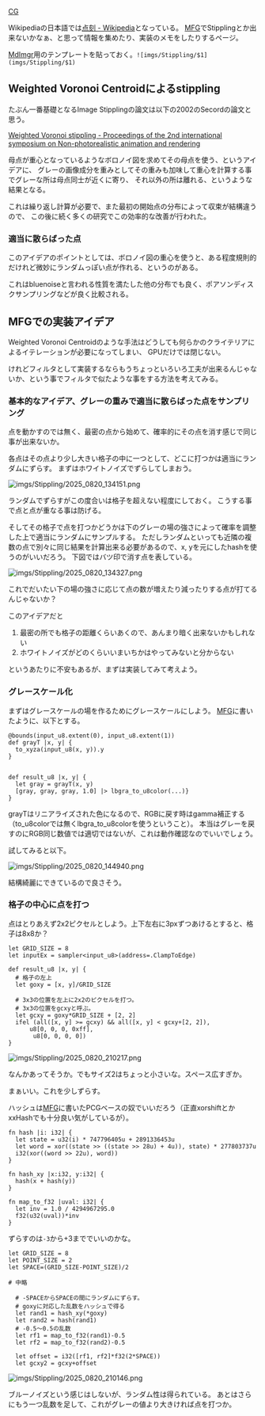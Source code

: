 [CG](CG)

Wikipediaの日本語では[点刻 - Wikipedia](https://ja.wikipedia.org/wiki/%E7%82%B9%E5%88%BB)となっている。
[MFG](MFG)でStipplingとか出来ないかなぁ、と思って情報を集めたり、実装のメモをしたりするページ。

[MdImgr](MdImgr)用のテンプレートを貼っておく。`![imgs/Stippling/$1](imgs/Stippling/$1)`

## Weighted Voronoi Centroidによるstippling

たぶん一番基礎となるImage Stipplingの論文は以下の2002のSecordの論文と思う。

[Weighted Voronoi stippling - Proceedings of the 2nd international symposium on Non-photorealistic animation and rendering](https://dl.acm.org/doi/abs/10.1145/508530.508537)

母点が重心となっているようなボロノイ図を求めてその母点を使う、というアイデアに、
グレーの画像成分を重みとしてその重みも加味して重心を計算する事でグレーな所は母点同士が近くに寄り、
それ以外の所は離れる、というような結果となる。

これは繰り返し計算が必要で、また最初の開始点の分布によって収束が結構違うので、
この後に続く多くの研究でこの効率的な改善が行われた。

### 適当に散らばった点

このアイデアのポイントとしては、ボロノイ図の重心を使うと、ある程度規則的だけれど微妙にランダムっぽい点が作れる、というのがある。

これはbluenoiseと言われる性質を満たした他の分布でも良く、ポアソンディスクサンプリングなどが良く比較される。

## MFGでの実装アイデア

Weighted Voronoi Centroidのような手法はどうしても何らかのクライテリアによるイテレーションが必要になってしまい、
GPUだけでは閉じない。

けれどフィルタとして実装するならもうちょっといろいろ工夫が出来るんじゃないか、という事でフィルタで似たような事をする方法を考えてみる。

### 基本的なアイデア、グレーの重みで適当に散らばった点をサンプリング

点を動かすのでは無く、最密の点から始めて、確率的にその点を消す感じで同じ事が出来ないか。

各点はその点より少し大きい格子の中に一つとして、どこに打つかは適当にランダムにずらす。
まずはホワイトノイズでずらしてしまおう。

![imgs/Stippling/2025_0820_134151.png](imgs/Stippling/2025_0820_134151.png)

ランダムでずらすがこの度合いは格子を超えない程度にしておく。
こうする事で点と点が重なる事は防げる。

そしてその格子で点を打つかどうかは下のグレーの場の強さによって確率を調整した上で適当にランダムにサンプルする。
ただしランダムといっても近隣の複数の点で別々に同じ結果を計算出来る必要があるので、x, yを元にしたhashを使うのがいいだろう。
下図ではバツ印で消す点を表している。

![imgs/Stippling/2025_0820_134327.png](imgs/Stippling/2025_0820_134327.png)

これでだいたい下の場の強さに応じて点の数が増えたり減ったりする点が打てるんじゃないか？

このアイデアだと

1. 最密の所でも格子の距離くらいあくので、あんまり暗く出来ないかもしれない
2. ホワイトノイズがどのくらいいまいちかはやってみないと分からない

というあたりに不安もあるが、まずは実装してみて考えよう。

### グレースケール化

まずはグレースケールの場を作るためにグレースケールにしよう。
[MFG](MFG)に書いたように、以下とする。

```
@bounds(input_u8.extent(0), input_u8.extent(1))
def grayT |x, y| {
  to_xyza(input_u8(x, y)).y
}


def result_u8 |x, y| {
  let gray = grayT(x, y)
  [gray, gray, gray, 1.0] |> lbgra_to_u8color(...)}
}
```

grayTはリニアライズされた色になるので、RGBに戻す時はgamma補正する（to_u8colorでは無くlbgra_to_u8colorを使うということ）。
本当はグレーを戻すのにRGB同じ数値では適切ではないが、これは動作確認なのでいいでしょう。

試してみると以下。

![imgs/Stippling/2025_0820_144940.png](imgs/Stippling/2025_0820_144940.png)

結構綺麗にできているので良さそう。

### 格子の中心に点を打つ

点はとりあえず2x2ピクセルとしよう。上下左右に3pxずつあけるとすると、格子は8x8か？

```
let GRID_SIZE = 8
let inputEx = sampler<input_u8>(address=.ClampToEdge)

def result_u8 |x, y| {
  # 格子の左上
  let goxy = [x, y]/GRID_SIZE

  # 3x3の位置を左上に2x2のピクセルを打つ。
  # 3x3の位置をgcxyと呼ぶ。
  let gcxy = goxy*GRID_SIZE + [2, 2]
  ifel (all([x, y] >= gcxy) && all([x, y] < gcxy+[2, 2]),
      u8[0, 0, 0, 0xff],
       u8[0, 0, 0, 0])
}
```

![imgs/Stippling/2025_0820_210217.png](imgs/Stippling/2025_0820_210217.png)

なんかあってそうか。でもサイズ2はちょっと小さいな。スペース広すぎか。

まぁいい。これを少しずらす。

ハッシュは[MFG](MFG)に書いたPCGベースの奴でいいだろう（正直xorshiftとかxxHashでも十分良い気がしているが）。

```
fn hash |i: i32| {
  let state = u32(i) * 747796405u + 2891336453u
  let word = xor((state >> ((state >> 28u) + 4u)), state) * 277803737u
  i32(xor((word >> 22u), word))
}

fn hash_xy |x:i32, y:i32| {
  hash(x + hash(y))
}

fn map_to_f32 |uval: i32| {
  let inv = 1.0 / 4294967295.0
  f32(u32(uval))*inv
}
```

ずらすのは`-3`から+3まででいいのかな。

```
let GRID_SIZE = 8
let POINT_SIZE = 2
let SPACE=(GRID_SIZE-POINT_SIZE)/2

# 中略

  # -SPACEからSPACEの間にランダムにずらす。
  # goxyに対応した乱数をハッシュで得る
  let rand1 = hash_xy(*goxy)
  let rand2 = hash(rand1)
  # -0.5〜0.5の乱数
  let rf1 = map_to_f32(rand1)-0.5
  let rf2 = map_to_f32(rand2)-0.5

  let offset = i32([rf1, rf2]*f32(2*SPACE))
  let gcxy2 = gcxy+offset
```

![imgs/Stippling/2025_0820_210146.png](imgs/Stippling/2025_0820_210146.png)

ブルーノイズという感じはしないが、ランダム性は得られている。
あとはさらにもう一つ乱数を足して、これがグレーの値より大きければ点を打つか。